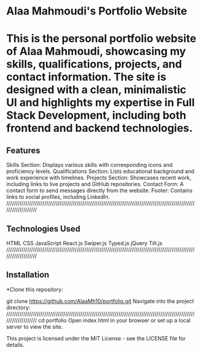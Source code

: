 <h1>Alaa Mahmoudi's Portfolio Website<h1>
This is the personal portfolio website of Alaa Mahmoudi, showcasing my skills, qualifications, projects, and contact information. The site is designed with a clean, minimalistic UI and highlights my expertise in Full Stack Development, including both frontend and backend technologies.

<h2>Features</h2>
Skills Section: Displays various skills with corresponding icons and proficiency levels.
Qualifications Section: Lists educational background and work experience with timelines.
Projects Section: Showcases recent work, including links to live projects and GitHub repositories.
Contact Form: A contact form to send messages directly from the website.
Footer: Contains links to social profiles, including LinkedIn.
///////////////////////////////////////////////////////////////////////////////////////////////////////////////////
<h2>Technologies Used</h2>
HTML
CSS
JavaScript
React.js
Swiper.js
Typed.js
jQuery
Tilt.js
///////////////////////////////////////////////////////////////////////////////////////////////////////////////////
<h2>Installation</h2>
*Clone this repository:

git clone https://github.com/AlaaMh10/portfolio.git
Navigate into the project directory:
///////////////////////////////////////////////////////////////////////////////////////////////////////////////////
cd portfolio
Open index.html in your browser or set up a local server to view the site.

This project is licensed under the MIT License - see the LICENSE file for details.
